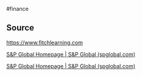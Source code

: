 #finance 

## Source
https://www.fitchlearning.com

[S&P Global Homepage | S&P Global (spglobal.com)](https://www.spglobal.com/en/)

[S&P Global Homepage | S&P Global (spglobal.com)](https://www.spglobal.com/en/)
